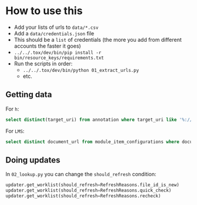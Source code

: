 How to use this
===============

* Add your lists of urls to `data/*.csv`
* Add a `data/credentials.json` file
* This should be a `list` of credentials (the more you add from different
  accounts the faster it goes)
* `../../.tox/dev/bin/pip install -r bin/resource_keys/requirements.txt`
* Run the scripts in order:
    * `../../.tox/dev/bin/python 01_extract_urls.py`
    * etc.

Getting data
------------

For `h`:

```sql
select distinct(target_uri) from annotation where target_uri like '%://drive.google.com/uc?id=%&export=download%'
```

For `LMS`:
```sql
select distinct document_url from module_item_configurations where document_url like '%drive.google.com%';
```

Doing updates
-------------

In `02_lookup.py` you can change the `should_refresh` condition:

```python
updater.get_worklist(should_refresh=RefreshReasons.file_id_is_new)
updater.get_worklist(should_refresh=RefreshReasons.quick_check)
updater.get_worklist(should_refresh=RefreshReasons.recheck)
```
